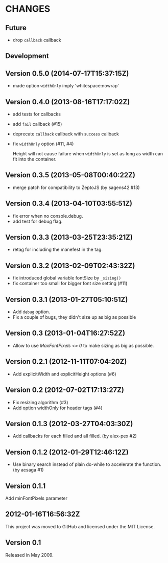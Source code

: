 CHANGES
=======

## Future

* drop `callback` callback

## Development

## Version 0.5.0 (2014-07-17T15:37:15Z)

 * made option `widthOnly` imply 'whitespace:nowrap'

## Version 0.4.0 (2013-08-16T17:17:02Z)

* add tests for callbacks
* add `fail` callback (#15)
* deprecate `callback` callback with `success` callback
* fix `widthOnly` option (#11, #4)

    Height will not cause failure when `widthOnly` is set as long as width can fit into the container.

## Version 0.3.5 (2013-05-08T00:40:22Z)

 * merge patch for compatibility to ZeptoJS (by sagens42 #13)

## Version 0.3.4 (2013-04-10T03:55:51Z)

 * fix error when no console.debug.
 * add test for debug flag.

## Version 0.3.3 (2013-03-25T23:35:21Z)

 * retag for including the manefest in the tag.

## Version 0.3.2 (2013-02-09T02:43:32Z)

 * fix introduced global variable fontSize by `_sizing()`
 * fix container too small for bigger font size setting (#11)

## Version 0.3.1 (2013-01-27T05:10:51Z)

 * Add `debug` option.
 * Fix a couple of bugs, they didn't size up as big as possible

## Version 0.3 (2013-01-04T16:27:52Z)

 * Allow to use *MaxFontPixels <= 0* to make sizing as big as possible.

## Version 0.2.1 (2012-11-11T07:04:20Z)

 * Add explicitWidth and explicitHeight options (#6)

## Version 0.2 (2012-07-02T17:13:27Z)

 * Fix resizing algorithm (#3)
 * Add option widthOnly for header tags (#4)

## Version 0.1.3 (2012-03-27T04:03:30Z)

 * Add callbacks for each filled and all filled. (by alex-pex #2)

## Version 0.1.2 (2012-01-29T12:46:12Z)

 * Use binary search instead of plain do-while to accelerate the function.
   (by acsaga #1)

## Version 0.1.1

  Add minFontPixels parameter

## 2012-01-16T16:56:32Z

  This project was moved to GitHub and licensed under the MIT License.

## Version 0.1

  Released in May 2009.
